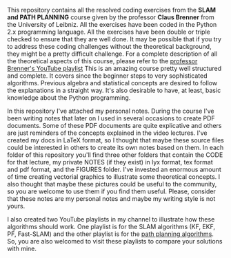 This repository contains all the resolved coding exercises from the **SLAM and PATH PLANNING** course given by the professor **Claus Brenner** from the University of Leibniz.
All the exercises have been coded in the Python 2.x programming language. All the exercises have been double or triple checked to ensure that they are well done.
It may be possible that if you try to address these coding challenges without the theoretical background, they might be a pretty difficult challenge. For a complete description of all the theoretical aspects of this course, please refer to the [professor Brenner's YouTube playlist](https://www.youtube.com/watch?v=B2qzYCeT9oQ&list=PLpUPoM7Rgzi_7YWn14Va2FODh7LzADBSm)
This is an amazing course pretty well structured and complete. It covers since the beginner steps to very sophisticated algorithms. Previous algebra and statistical concepts are desired to follow the explanations in a straight way.
It's also desirable to have, at least, basic knowledge about the Python programming.

In this repository I've attached my personal notes. During the course I've been writing notes that later on I used in several occasions to create PDF documents. Some of these PDF documents are quite explicative and others are just reminders of the concepts explained in the video lectures. I've created my docs in LaTeX format, so I thought that maybe these source files could be interested in others to create its own notes based on them. In each folder of this repository you'll find three other folders that contain the CODE for that lecture, my private NOTES (if they exist) in lyx format, tex format and pdf format, and the FIGURES folder. I've invested an enormous amount of time creating vectorial graphics to illustrate some theoretical concepts. I also thought that maybe these pictures could be useful to the community, so you are welcome to use them if you find them useful.
Please, consider that these notes are my personal notes and maybe my writing style is not yours.

I also created two YouTube playlists in my channel to illustrate how these algorithms should work. One playlist is for the SLAM algorithms (KF, EKF, PF, Fast-SLAM) and the other playlist is for the [path planning algorithms](https://www.youtube.com/watch?v=JkGyh6V5veg&list=PLqAkgOVUVyAt_pA5P62TzJB9_79GeoUeI). So, you are also welcomed to visit these playlists to compare your solutions with mine.
